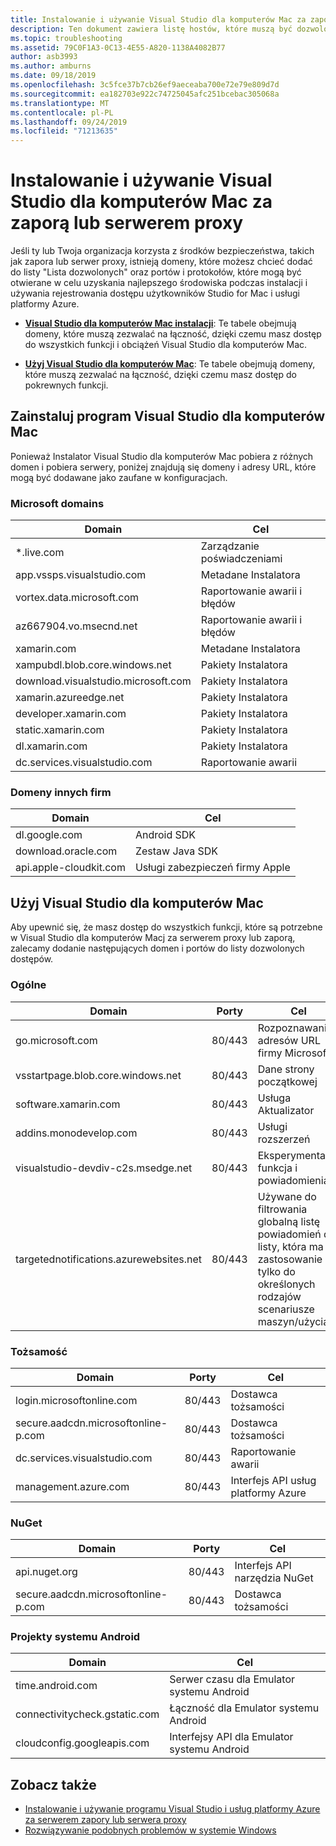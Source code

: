 ```yaml
---
title: Instalowanie i używanie Visual Studio dla komputerów Mac za zaporą lub serwerem proxy
description: Ten dokument zawiera listę hostów, które muszą być dozwolone w zaporze, aby umożliwić działanie Visual Studio dla komputerów Mac (i jego obciążeń, w tym Xamarin), do pracy w środowisku firmowym.
ms.topic: troubleshooting
ms.assetid: 79C0F1A3-0C13-4E55-A820-1138A4082B77
author: asb3993
ms.author: amburns
ms.date: 09/18/2019
ms.openlocfilehash: 3c5fce37b7cb26ef9aeceaba700e72e79e809d7d
ms.sourcegitcommit: ea182703e922c74725045afc251bcebac305068a
ms.translationtype: MT
ms.contentlocale: pl-PL
ms.lasthandoff: 09/24/2019
ms.locfileid: "71213635"
---
```

# <a name="install-and-use-visual-studio-for-mac-behind-a-firewall-or-proxy-server"></a>Instalowanie i używanie Visual Studio dla komputerów Mac za zaporą lub serwerem proxy

Jeśli ty lub Twoja organizacja korzysta z środków bezpieczeństwa, takich jak zapora lub serwer proxy, istnieją domeny, które możesz chcieć dodać do listy "Lista dozwolonych" oraz portów i protokołów, które mogą być otwierane w celu uzyskania najlepszego środowiska podczas instalacji i używania rejestrowania dostępu użytkowników Studio for Mac i usługi platformy Azure.

- [**Visual Studio dla komputerów Mac instalacji**](#install-visual-studio-for-mac): Te tabele obejmują domeny, które muszą zezwalać na łączność, dzięki czemu masz dostęp do wszystkich funkcji i obciążeń Visual Studio dla komputerów Mac.

- [**Użyj Visual Studio dla komputerów Mac**](#use-visual-studio-for-mac): Te tabele obejmują domeny, które muszą zezwalać na łączność, dzięki czemu masz dostęp do pokrewnych funkcji.

## <a name="install-visual-studio-for-mac"></a>Zainstaluj program Visual Studio dla komputerów Mac

Ponieważ Instalator Visual Studio dla komputerów Mac pobiera z różnych domen i pobiera serwery, poniżej znajdują się domeny i adresy URL, które mogą być dodawane jako zaufane w konfiguracjach.

### <a name="microsoft-domains"></a>Microsoft domains

| Domain| Cel |
| ----------------------------------- |---------------------------|
| *.live.com| Zarządzanie poświadczeniami |
| app.vssps.visualstudio.com| Metadane Instalatora|
| vortex.data.microsoft.com | Raportowanie awarii i błędów |
| az667904.vo.msecnd.net| Raportowanie awarii i błędów |
| xamarin.com | Metadane Instalatora|
| xampubdl.blob.core.windows.net| Pakiety Instalatora|
| download.visualstudio.microsoft.com | Pakiety Instalatora|
| xamarin.azureedge.net | Pakiety Instalatora|
| developer.xamarin.com | Pakiety Instalatora|
| static.xamarin.com | Pakiety Instalatora|
| dl.xamarin.com | Pakiety Instalatora|
| dc.services.visualstudio.com| Raportowanie awarii |

### <a name="third-party-domains"></a>Domeny innych firm

| Domain| Cel |
| --------------------------|-------------------------|
| dl.google.com | Android SDK |
| download.oracle.com | Zestaw Java SDK|
| api.apple-cloudkit.com| Usługi zabezpieczeń firmy Apple |

## <a name="use-visual-studio-for-mac"></a>Użyj Visual Studio dla komputerów Mac

Aby upewnić się, że masz dostęp do wszystkich funkcji, które są potrzebne w Visual Studio dla komputerów Macj za serwerem proxy lub zaporą, zalecamy dodanie następujących domen i portów do listy dozwolonych dostępów.

### <a name="general"></a>Ogólne

| Domain | Porty|Cel|
| ----------------------|------------------|------------------|
| go.microsoft.com | 80/443|Rozpoznawanie adresów URL firmy Microsoft |
| vsstartpage.blob.core.windows.net| 80/443| Dane strony początkowej|
| software.xamarin.com |  80/443|Usługa Aktualizator|
| addins.monodevelop.com | 80/443| Usługi rozszerzeń |
| visualstudio-devdiv-c2s.msedge.net | 80/443| Eksperymentalna funkcja i powiadomienia |
| targetednotifications.azurewebsites.net|  80/443| Używane do filtrowania globalną listę powiadomień do listy, która ma zastosowanie tylko do określonych rodzajów scenariusze maszyn/użycia|

### <a name="identity"></a>Tożsamość

| Domain | Porty|Cel|
| ----------------------|------------------|------------------|
| login.microsoftonline.com | 80/443| Dostawca tożsamości|
| secure.aadcdn.microsoftonline-p.com | 80/443|Dostawca tożsamości|
| dc.services.visualstudio.com| 80/443|Raportowanie awarii|
| management.azure.com|80/443| Interfejs API usług platformy Azure |

### <a name="nuget"></a>NuGet

| Domain | Porty|Cel|
| ----------------------|------------------|------------------|
| api.nuget.org | 80/443|Interfejs API narzędzia NuGet|
| secure.aadcdn.microsoftonline-p.com |80/443| Dostawca tożsamości|

### <a name="android-projects"></a>Projekty systemu Android

| Domain| Cel|
| ------------------------------------|------------------------------------|
| time.android.com| Serwer czasu dla Emulator systemu Android |
| connectivitycheck.gstatic.com | Łączność dla Emulator systemu Android|
| cloudconfig.googleapis.com| Interfejsy API dla Emulator systemu Android|

## <a name="see-also"></a>Zobacz także

- [Instalowanie i używanie programu Visual Studio i usług platformy Azure za serwerem zapory lub serwera proxy](/visualstudio/install/install-and-use-visual-studio-behind-a-firewall-or-proxy-server)
- [Rozwiązywanie podobnych problemów w systemie Windows](/visualstudio/install/troubleshooting-network-related-errors-in-visual-studio)
